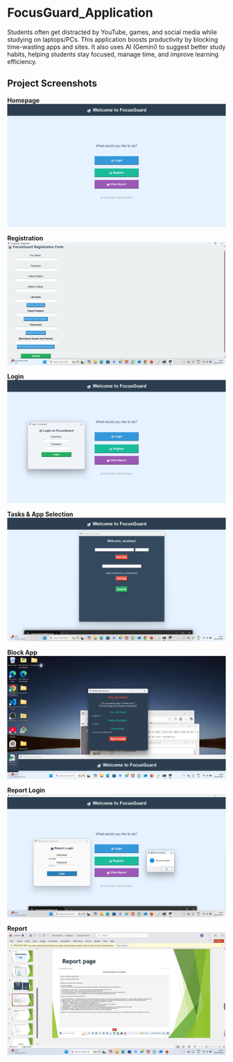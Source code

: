 # FocusGuard_Application
Students often get distracted by YouTube, games, and social media while studying on laptops/PCs. This application boosts productivity by blocking time-wasting apps and sites. It also uses AI (Gemini) to suggest better study habits, helping students stay focused, manage time, and improve learning efficiency.



## Project Screenshots

**Homepage**  
![Homepage](https://github.com/AnudeepReddy2005/FocusGuard_Application/raw/main/Project_Pics/home.png?raw=true)

**Registration**  
![Registration](https://github.com/AnudeepReddy2005/FocusGuard_Application/raw/main/Project_Pics/registration.png?raw=true)

**Login**  
![Login](https://github.com/AnudeepReddy2005/FocusGuard_Application/raw/main/Project_Pics/login.png?raw=true)

**Tasks & App Selection**  
![Tasks](https://github.com/AnudeepReddy2005/FocusGuard_Application/raw/main/Project_Pics/task_and_app_selection.png?raw=true)

**Block App**  
![Block](https://github.com/AnudeepReddy2005/FocusGuard_Application/raw/main/Project_Pics/block_app.png?raw=true)

**Report Login**  
![Report Login](https://github.com/AnudeepReddy2005/FocusGuard_Application/raw/main/Project_Pics/login1.png?raw=true)

**Report**  
![Report](https://github.com/AnudeepReddy2005/FocusGuard_Application/raw/main/Project_Pics/report.png?raw=true)
